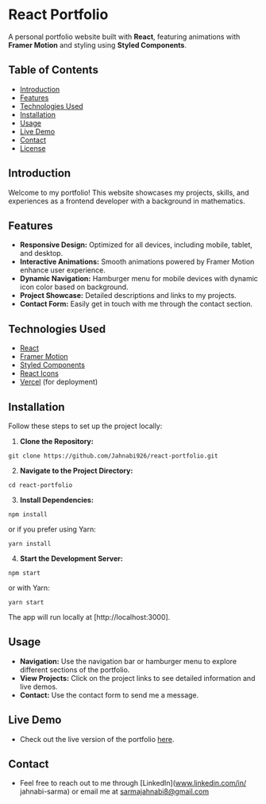 # React Portfolio

A personal portfolio website built with **React**, featuring animations with **Framer Motion** and styling using **Styled Components**.

## Table of Contents

- [Introduction](#introduction)
- [Features](#features)
- [Technologies Used](#technologies-used)
- [Installation](#installation)
- [Usage](#usage)
- [Live Demo](#live-demo)
- [Contact](#contact)
- [License](#license)

## Introduction

Welcome to my portfolio! This website showcases my projects, skills, and experiences as a frontend developer with a background in mathematics.

## Features

- **Responsive Design:** Optimized for all devices, including mobile, tablet, and desktop.
- **Interactive Animations:** Smooth animations powered by Framer Motion enhance user experience.
- **Dynamic Navigation:** Hamburger menu for mobile devices with dynamic icon color based on background.
- **Project Showcase:** Detailed descriptions and links to my projects.
- **Contact Form:** Easily get in touch with me through the contact section.

## Technologies Used

- [React](https://reactjs.org/)
- [Framer Motion](https://www.framer.com/motion/)
- [Styled Components](https://styled-components.com/)
- [React Icons](https://react-icons.github.io/react-icons/)
- [Vercel](https://vercel.com/) (for deployment)

## Installation

Follow these steps to set up the project locally:

1. **Clone the Repository:**

`git clone https://github.com/Jahnabi926/react-portfolio.git`

2. **Navigate to the Project Directory:**

`cd react-portfolio`

3. **Install Dependencies:**

`npm install`

or if you prefer using Yarn:

`yarn install`

4. **Start the Development Server:**

`npm start`

or with Yarn:

`yarn start`

The app will run locally at [http://localhost:3000].

## Usage

- **Navigation:** Use the navigation bar or hamburger menu to explore different sections of the portfolio.
- **View Projects:** Click on the project links to see detailed information and live demos.
- **Contact:** Use the contact form to send me a message.

## Live Demo

- Check out the live version of the portfolio [here](https://jahnabi-react-portfolio.vercel.app/).

## Contact

- Feel free to reach out to me through [LinkedIn](www.linkedin.com/in/
  jahnabi-sarma) or email me at sarmajahnabi8@gmail.com
